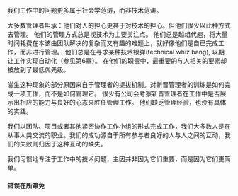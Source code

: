 


我们工作中的问题更多属于社会学范涛，而非技术范涛。


大多数管理者坦承：他们对人的担心更甚于对技术的担心。但他们很少以此种方式去管理。 他们的管理方式总是视技术为主要关注点。 他们总是越俎代庖，将大量时间耗费在本该由团队解决的复杂而又有趣的难题上，就好像他们是自已完成工作，而非进行管理。 他们总是在寻求某种技术银弹(technical whiz bang), 以期让工作实现自动化（参见第6章）。 在他们的职责中，最重要的与人相关的要素却被放到了最低优先级。


滋生这种现象的部分原因来自于管理者的提拔机制。对新晋管理者的训练是如何完成一项工作，而不是如何管理它。 很少有公司会考察新晋管理者在工作中是否展示出相应的能力与良好的心态来胜任管理工作。 他们缺乏管理经验，也没有具体的实践。


我们以团队、项目或者其他紧密协作工作小组的形式完成工作，我们大多数人是在从事人类交流的职业。我们的成功源自于所有参与者良好的人与人之间的互动，我们的失败则归因于这种互动的缺失。


我们习惯地专注于工作中的技术问题，主因并非因为它们重要，而是因为它们更简单。


#### 错误在所难免